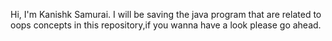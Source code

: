 Hi, I'm Kanishk Samurai.
I will be saving the java program that are related to oops concepts in this repository,if you wanna have a look please go ahead.
